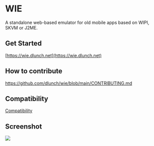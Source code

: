 # WIE

A standalone web-based emulator for old mobile apps based on WIPI, SKVM or J2ME.

## Get Started

[https://wie.dlunch.net](https://wie.dlunch.net)

## How to contribute

https://github.com/dlunch/wie/blob/main/CONTRIBUTING.md

## Compatibility

[Compatibility](https://github.com/dlunch/wie/wiki/Compatibility)

## Screenshot

![](https://github.com/dlunch/wie/blob/main/screenshots/Trivial%20games%20playable.png)
